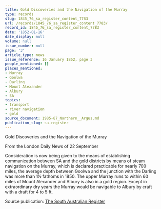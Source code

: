 ```yaml
---
title: Gold Discoveries and the Navigation of the Murray
type: records
slug: 1845_76_sa_register_content_7783
url: /records/1845_76_sa_register_content_7783/
record_id: 1845_76_sa_register_content_7783
date: '1852-01-16'
date_display: null
volume: null
issue_number: null
page: '3'
article_type: news
issue_reference: 16 January 1852, page 3
people_mentioned: []
places_mentioned:
- Murray
- Goolwa
- Darling
- Mount Alexander
- Albury
- SA
topics:
- transport
- river navigation
- gold
source_document: 1985-87_Northern__Argus.md
publication_slug: sa-register
---
```


Gold Discoveries and the Navigation of the Murray

From the London Daily News of 22 September

Consideration is now being given to the means of establishing communication between SA and the gold districts by means of steam navigation on the Murray, which is declared practicable for nearly 700 miles, the average depth between Goolwa and the junction with the Darling was more than 1½ fathoms in 1850.  The upper Murray runs to within 60 miles of Mount Alexander and Albury is also in a gold region.  Except in extraordinary dry years the Murray would be navigable to Albury by craft with a draft for 4 to 5 ft.

Source publication: [The South Australian Register](/publications/sa-register/)
